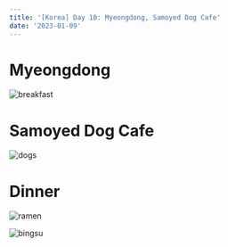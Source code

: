 ```yaml
---
title: '[Korea] Day 10: Myeongdong, Samoyed Dog Cafe'
date: '2023-01-09'
---
```


# Myeongdong

![breakfast](/images/posts/travel/south-korea2022/day10/breakfast.jpeg)

# Samoyed Dog Cafe

![dogs](/images/posts/travel/south-korea2022/day10/dogs.jpg)

# Dinner

![ramen](/images/posts/travel/south-korea2022/day10/ramen.jpeg)

![bingsu](/images/posts/travel/south-korea2022/day10/bingsu.jpeg)
